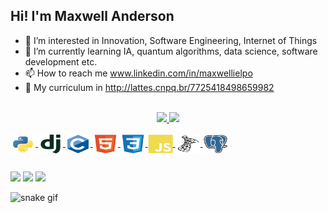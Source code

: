 ## Hi! I'm Maxwell Anderson
  <!-- Emojis em https://emojipedia.org/ -->
- 👀 I’m interested in Innovation, Software Engineering, Internet of Things
- 🌱 I’m currently learning IA, quantum algorithms, data science, software development etc.
- 📫 How to reach me www.linkedin.com/in/maxwellielpo
- 📒 My curriculum in http://lattes.cnpq.br/7725418498659982
<br>
<!-- Aqui somente trocar o nome do usuário -->
<div align="center">
  <a href="https://github.com/maxwellamaral">
  <img height="120em" src="https://github-readme-stats.vercel.app/api?username=maxwellamaral&show_icons=true&theme=dark&include_all_commits=true&count_private=true"/>
  <img height="120em" src="https://github-readme-stats.vercel.app/api/top-langs/?username=maxwellamaral&layout=compact&langs_count=7&theme=dark"/>
</div>
<!-- https://devicon.dev/ -->
 <div style="display: inline_block"><br>
  <img align="center" height="30" width="40" src="https://raw.githubusercontent.com/devicons/devicon/master/icons/python/python-original.svg">
  <img align="center" height="30" width="40" src="https://raw.githubusercontent.com/devicons/devicon/master/icons/django/django-plain.svg">
  <img align="center" height="30" width="40" src="https://raw.githubusercontent.com/devicons/devicon/master/icons/c/c-original.svg">
  <img align="center" height="30" width="40" src="https://raw.githubusercontent.com/devicons/devicon/master/icons/html5/html5-original.svg">
  <img align="center" height="30" width="40" src="https://raw.githubusercontent.com/devicons/devicon/master/icons/css3/css3-original.svg">
  <img align="center" height="30" width="40" src="https://raw.githubusercontent.com/devicons/devicon/master/icons/javascript/javascript-plain.svg">
  <img align="center" height="30" width="40" src="https://raw.githubusercontent.com/devicons/devicon/master/icons/microsoftsqlserver/microsoftsqlserver-plain.svg">
  <img align="center" height="30" width="40" src="https://raw.githubusercontent.com/devicons/devicon/master/icons/postgresql/postgresql-original.svg">
  <!--
  <img align="right" height="150" style="border-radius:50px;" src="https://avatars.githubusercontent.com/u/107955034?v=4">
  -->
</div>
  
##
  
 <div>
  <!-- Badges em https://dev.to/envoy_/150-badges-for-github-pnk -->
  <a href="https://www.youtube.com/channel/UCNNAopfmGIgc7wNGpsfDNUA" target="_blank"><img src="https://img.shields.io/badge/YouTube-FF0000?style=for-the-badge&logo=youtube&logoColor=white" target="_blank"></a>
  <a href = "mailto:max@maxwellanderson.com.br"><img src="https://img.shields.io/badge/-Gmail-%23333?style=for-the-badge&logo=gmail&logoColor=white" target="_blank"></a>
  <a href="https://www.linkedin.com/in/maxwellcc" target="_blank"><img src="https://img.shields.io/badge/-LinkedIn-%230077B5?style=for-the-badge&logo=linkedin&logoColor=white" target="_blank"></a>

   <!-- Tutorial em https://dev.to/henriquelopes42/como-adicionar-o-snake-game-jogo-da-cobrinha-no-seu-perfil-do-github-40m2 -->
   ![snake gif](https://github.com/maxwellamaral/maxwellamaral/blob/output/github-contribution-grid-snake.svg)

</div>
  